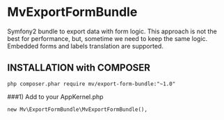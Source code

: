 # MvExportFormBundle
Symfony2 bundle to export data with form logic. 
This approach is not the best for performance, but, sometime we need to keep the same logic.
Embedded forms and labels translation are supported.

INSTALLATION with COMPOSER
--------------------------

    php composer.phar require mv/export-form-bundle:"~1.0"

###1)  Add to your AppKernel.php

    new Mv\ExportFormBundle\MvExportFormBundle(),